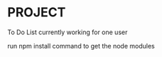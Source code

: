 # PROJECT 
To Do List currently working for one user


run npm install command to get the node modules

